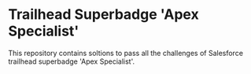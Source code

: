 # Trailhead Superbadge 'Apex Specialist'
This repository contains soltions to pass all the challenges of Salesforce trailhead superbadge 'Apex Specialist'.

